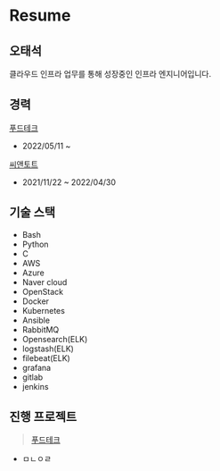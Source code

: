 Resume
=============

오태석
-------------
클라우드 인프라 업무를 통해 성장중인 인프라 엔지니어입니다.

경력
-------------
[푸드테크](https://www.foodtechkorea.com/)
- 2022/05/11 ~

[씨앤토트](https://www.cnthoth.com/)
- 2021/11/22 ~ 2022/04/30



기술 스택
-------------
- Bash
- Python
- C
- AWS
- Azure
- Naver cloud
- OpenStack
- Docker
- Kubernetes
- Ansible
- RabbitMQ
- Opensearch(ELK)
- logstash(ELK)
- filebeat(ELK)
- grafana
- gitlab
- jenkins


진행 프로젝트
-------------
> [푸드테크](https://www.foodtechkorea.com/)
- ㅁㄴㅇㄹ
